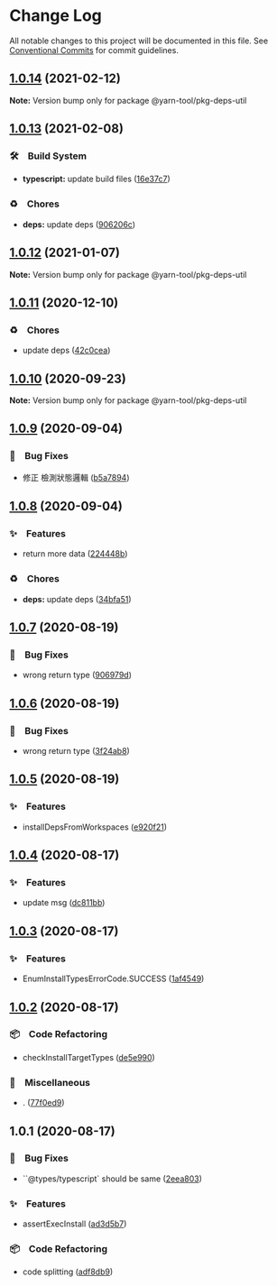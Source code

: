 # Change Log

All notable changes to this project will be documented in this file.
See [Conventional Commits](https://conventionalcommits.org) for commit guidelines.

## [1.0.14](https://github.com/bluelovers/ws-yarn-workspaces/compare/@yarn-tool/pkg-deps-util@1.0.13...@yarn-tool/pkg-deps-util@1.0.14) (2021-02-12)

**Note:** Version bump only for package @yarn-tool/pkg-deps-util





## [1.0.13](https://github.com/bluelovers/ws-yarn-workspaces/compare/@yarn-tool/pkg-deps-util@1.0.12...@yarn-tool/pkg-deps-util@1.0.13) (2021-02-08)


### 🛠　Build System

* **typescript:** update build files ([16e37c7](https://github.com/bluelovers/ws-yarn-workspaces/commit/16e37c7b0692fe4a156f793618a3487b6aa81c56))


### ♻️　Chores

* **deps:** update deps ([906206c](https://github.com/bluelovers/ws-yarn-workspaces/commit/906206ce453c9a3ee3d17f7cb80c4c3e8910785b))





## [1.0.12](https://github.com/bluelovers/ws-yarn-workspaces/compare/@yarn-tool/pkg-deps-util@1.0.11...@yarn-tool/pkg-deps-util@1.0.12) (2021-01-07)

**Note:** Version bump only for package @yarn-tool/pkg-deps-util





## [1.0.11](https://github.com/bluelovers/ws-yarn-workspaces/compare/@yarn-tool/pkg-deps-util@1.0.10...@yarn-tool/pkg-deps-util@1.0.11) (2020-12-10)


### ♻️　Chores

* update deps ([42c0cea](https://github.com/bluelovers/ws-yarn-workspaces/commit/42c0cea71062526ba664c8b5cf0888c0d15a1359))





## [1.0.10](https://github.com/bluelovers/ws-yarn-workspaces/compare/@yarn-tool/pkg-deps-util@1.0.9...@yarn-tool/pkg-deps-util@1.0.10) (2020-09-23)

**Note:** Version bump only for package @yarn-tool/pkg-deps-util





## [1.0.9](https://github.com/bluelovers/ws-yarn-workspaces/compare/@yarn-tool/pkg-deps-util@1.0.8...@yarn-tool/pkg-deps-util@1.0.9) (2020-09-04)


### 🐛　Bug Fixes

* 修正 檢測狀態邏輯 ([b5a7894](https://github.com/bluelovers/ws-yarn-workspaces/commit/b5a789484daecab62b483a82c97e7c09e2b98693))





## [1.0.8](https://github.com/bluelovers/ws-yarn-workspaces/compare/@yarn-tool/pkg-deps-util@1.0.7...@yarn-tool/pkg-deps-util@1.0.8) (2020-09-04)


### ✨　Features

* return more data ([224448b](https://github.com/bluelovers/ws-yarn-workspaces/commit/224448b0b6decf64a1f6d944958cc823530e8b9b))


### ♻️　Chores

* **deps:** update deps ([34bfa51](https://github.com/bluelovers/ws-yarn-workspaces/commit/34bfa51ebe13e7d6b9289001c16cf3cfb33d477d))





## [1.0.7](https://github.com/bluelovers/ws-yarn-workspaces/compare/@yarn-tool/pkg-deps-util@1.0.6...@yarn-tool/pkg-deps-util@1.0.7) (2020-08-19)


### 🐛　Bug Fixes

* wrong return type ([906979d](https://github.com/bluelovers/ws-yarn-workspaces/commit/906979d1503a018186955164bb1fe31512d84d47))





## [1.0.6](https://github.com/bluelovers/ws-yarn-workspaces/compare/@yarn-tool/pkg-deps-util@1.0.5...@yarn-tool/pkg-deps-util@1.0.6) (2020-08-19)


### 🐛　Bug Fixes

* wrong return type ([3f24ab8](https://github.com/bluelovers/ws-yarn-workspaces/commit/3f24ab85961d7f503f2fffff2178fa3f56d77ea8))





## [1.0.5](https://github.com/bluelovers/ws-yarn-workspaces/compare/@yarn-tool/pkg-deps-util@1.0.4...@yarn-tool/pkg-deps-util@1.0.5) (2020-08-19)


### ✨　Features

* installDepsFromWorkspaces ([e920f21](https://github.com/bluelovers/ws-yarn-workspaces/commit/e920f21e8d9f438d6475793fd3e2faa87ea475f5))





## [1.0.4](https://github.com/bluelovers/ws-yarn-workspaces/compare/@yarn-tool/pkg-deps-util@1.0.3...@yarn-tool/pkg-deps-util@1.0.4) (2020-08-17)


### ✨　Features

* update msg ([dc811bb](https://github.com/bluelovers/ws-yarn-workspaces/commit/dc811bb0c6775842f7d8f83c1bb759822280673f))





## [1.0.3](https://github.com/bluelovers/ws-yarn-workspaces/compare/@yarn-tool/pkg-deps-util@1.0.2...@yarn-tool/pkg-deps-util@1.0.3) (2020-08-17)


### ✨　Features

* EnumInstallTypesErrorCode.SUCCESS ([1af4549](https://github.com/bluelovers/ws-yarn-workspaces/commit/1af454958e473bb21d06d4c88421280f28092739))





## [1.0.2](https://github.com/bluelovers/ws-yarn-workspaces/compare/@yarn-tool/pkg-deps-util@1.0.1...@yarn-tool/pkg-deps-util@1.0.2) (2020-08-17)


### 📦　Code Refactoring

* checkInstallTargetTypes ([de5e990](https://github.com/bluelovers/ws-yarn-workspaces/commit/de5e9905418c1bc3b6dded038548977e042d2aef))


### 🔖　Miscellaneous

* . ([77f0ed9](https://github.com/bluelovers/ws-yarn-workspaces/commit/77f0ed9f56bfa5c774df593c117be964e1136e73))





## 1.0.1 (2020-08-17)


### 🐛　Bug Fixes

* ``@types/typescript` should be same ([2eea803](https://github.com/bluelovers/ws-yarn-workspaces/commit/2eea8038252f24f0bad2f11d69b9009b8a4c3c05))


### ✨　Features

* assertExecInstall ([ad3d5b7](https://github.com/bluelovers/ws-yarn-workspaces/commit/ad3d5b75e473cebf9b097550229fa0507d4691c6))


### 📦　Code Refactoring

* code splitting ([adf8db9](https://github.com/bluelovers/ws-yarn-workspaces/commit/adf8db933ceca6c55629910194cd236b5b962299))
